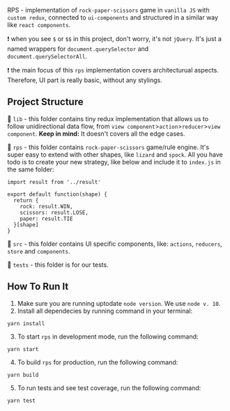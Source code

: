 RPS - implementation of `rock-paper-scissors` game in `vanilla JS` with `custom redux`, connected to `ui-components` and structured in a similar way like `react components`.

❗️ when you see `$` or `$$` in this project, don't worry, it's not `jQuery`. It's just a named wrappers for `document.querySelector` and `document.querySelectorAll`.

❗️ the main focus of this `rps` implementation covers architecturual aspects. Therefore, UI part is really basic, without any stylings.

## Project Structure

📁 `lib` - this folder contains tiny redux implementation that allows us to follow unidirectional data flow, from `view component`>`action`>`reducer`>`view component`.
**Keep in mind:** It doesn't covers all the edge cases.

📁 `rps` - this folder contains `rock-paper-scissors` game/rule engine. It's super easy to extend with other shapes, like `lizard` and `spock`.
All you have todo is to create your new strategy, like below and include it to `index.js` in the same folder:

```
import result from '../result'

export default function(shape) {
  return {
    rock: result.WIN,
    scissors: result.LOSE,
    paper: result.TIE
  }[shape]
}
```

📁 `src` - this folder contains UI specific components, like: `actions`, `reducers`, `store` and `components`.

📁 `tests` - this folder is for our tests.

## How To Run It

1. Make sure you are running uptodate `node version`. We use `node v. 10`.
2. Install all dependecies by running command in your terminal:

```
yarn install
```

3. To start `rps` in development mode, run the following command:

```
yarn start
```

4. To build `rps` for production, run the following command:

```
yarn build
```

5. To run tests and see test coverage, run the following command:

```
yarn test
```
